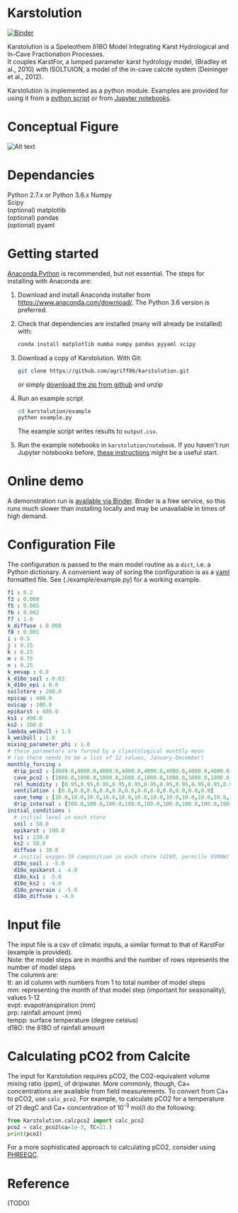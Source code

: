 # Karstolution


[![Binder](https://mybinder.org/badge.svg)](https://mybinder.org/v2/gh/agriff86/karstolution/master?filepath=notebooks%2FKarstolution-example-2.ipynb)


Karstolution is a Speleothem δ18O Model Integrating Karst Hydrological and In-Cave Fractionation Processes.  
It couples KarstFor, a lumped parameter karst hydrology model, (Bradley et al., 2010) with ISOLTUION, a model of the in-cave calcite system (Deininger et al., 2012).

Karstolution is implemented as a python module.  Examples are provided for using it from a [python script](./example) or from [Jupyter notebooks](./notebooks).

# Conceptual Figure
![Alt text](https://cloud.githubusercontent.com/assets/19680492/15954071/f8490ce4-2f15-11e6-822b-d1087f8248a9.png "Karstolution Conceptual Figure")

# Dependancies
Python 2.7.x or Python 3.6.x
Numpy  
Scipy  
(optional) matplotlib  
(optional) pandas  
(optional) pyaml

# Getting started

[Anaconda Python](https://www.anaconda.com) is recommended, but not essential.  The steps for installing with Anaconda are:

1. Download and install Anaconda installer from https://www.anaconda.com/download/.  The Python 3.6 version is preferred.

2. Check that dependencies are installed (many will already be installed) with:
   ````sh
   conda install matplotlib numba numpy pandas pyyaml scipy
   ````

3. Download a copy of Karstolution.  With Git:
   ````sh
   git clone https://github.com/agriff86/karstolution.git
   ````
   or simply [download the zip from github](https://github.com/agriff86/karstolution/archive/master.zip) and unzip

4. Run an example script
   ````sh
   cd karstolution/example
   python example.py
   ````
   The example script writes results to `output.csv`.

5. Run the example notebooks in `karstolution/notebook`.  If you haven't run Jupyter notebooks before, [these instructions](http://jupyter-notebook-beginner-guide.readthedocs.io/en/latest/) might be a useful start.

# Online demo

A demonstration run is [available via Binder](https://mybinder.org/v2/gh/agriff86/karstolution/master?filepath=notebooks%2Fexample2.ipynb).  Binder is a free service, so this runs much slower than installing locally and may be unavailable in times of high demand.

# Configuration File

The configuration is passed to the main model routine as a `dict`, i.e. a Python dictionary.
A convenient way of soring the configuration is as a [yaml](http://yaml.org/) formatted file.
See (./example/example.py) for a working example.

```yaml
f1 : 0.2
f3 : 0.008
f5 : 0.005
f6 : 0.002
f7 : 1.0
k_diffuse : 0.008
f8 : 0.001
i : 0.5
j : 0.25
k : 0.25
m : 0.75
n : 0.25
k_eevap : 0.0
k_d18o_soil : 0.03
k_d18o_epi : 0.0
soilstore : 200.0
epicap : 400.0
ovicap : 100.0
epikarst : 400.0
ks1 : 400.0
ks2 : 200.0
lambda_weibull : 1.5
k_weibull : 1.0
mixing_parameter_phi : 1.0
# these parameters are forced by a climatological monthly mean
# (so there needs to be a list of 12 values, January-December)
monthly_forcing : 
  drip_pco2 : [4000.0,4000.0,4000.0,4000.0,4000.0,4000.0,4000.0,4000.0,4000.0,4000.0,4000.0,4000.0]
  cave_pco2 : [1000.0,1000.0,1000.0,1000.0,1000.0,1000.0,1000.0,1000.0,1000.0,1000.0,1000.0,1000.0]
  rel_humidity : [0.95,0.95,0.95,0.95,0.95,0.95,0.95,0.95,0.95,0.95,0.95,0.95]
  ventilation : [0.0,0.0,0.0,0.0,0.0,0.0,0.0,0.0,0.0,0.0,0.0,0.0]
  cave_temp : [10.0,10.0,10.0,10.0,10.0,10.0,10.0,10.0,10.0,10.0,10.0,10.0]
  drip_interval : [100.0,100.0,100.0,100.0,100.0,100.0,100.0,100.0,100.0,100.0,100.0,100.0]
initial_conditions :
  # initial level in each store
  soil : 50.0
  epikarst : 100.0
  ks1 : 230.0
  ks2 : 50.0
  diffuse : 30.0
  # initial oxygen-18 composition in each store (d18O, permille VSMOW)
  d18o_soil : -5.0
  d18o_epikarst : -4.0
  d18o_ks1 : -5.0
  d18o_ks2 : -4.0
  d18o_prevrain : -5.0
  d18o_diffuse : -4.0
```  


# Input file
The input file is a csv of climatic inputs, a similar format to that of KarstFor (example is provided).  
Note: the model steps are in months and the number of rows represents the number of model steps   
The columns are:  
tt: an id column with numbers from 1 to total number of model steps  
mm: representing the month of that model step (important for seasonality), values 1-12  
evpt: evapotranspiration (mm)  
prp: rainfall amount (mm)  
tempp: surface temperature (degree celsius)  
d18O: the δ18O of rainfall amount  

# Calculating pCO2 from Calcite

The input for Karstolution requires pCO2, the CO2-equivalent volume mixing ratio (ppm), of dripwater.  More commonly, though, Ca+ concentrations are available from field measurements.  To convert from Ca+ to pCO2, use `calc_pco2`.  For example, to calculate pCO2 for a temperature of 21 degC and Ca+ concentration of 10<sup>-3</sup> mol/l do the following:

```python
from Karstolution.calcpco2 import calc_pco2
pco2 = calc_pco2(ca=1e-3, TC=21.)
print(pco2)
```

For a more sophisticated approach to calculating pCO2, consider using [PHREEQC](https://wwwbrr.cr.usgs.gov/projects/GWC_coupled/phreeqc/).

# Reference

(TODO)
